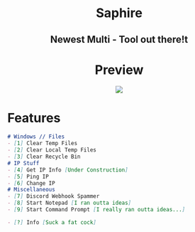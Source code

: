 <div align="center">
  
# Saphire
## Newest Multi - Tool out there!t

# Preview
<img src="https://media.discordapp.net/attachments/1029409370913636392/1041186017320902728/image.png?width=450&height=410"></img>
</div>

# Features
```markdown
# Windows // Files
- [1] Clear Temp Files
- [2] Clear Local Temp Files
- [3] Clear Recycle Bin
# IP Stuff
- [4] Get IP Info [Under Construction]
- [5] Ping IP
- [6] Change IP
# Miscellaneous
- [7] Discord Webhook Spammer
- [8] Start Notepad [I ran outta ideas]
- [9] Start Command Prompt [I really ran outta ideas...]

- [?] Info [Suck a fat cock]
```
